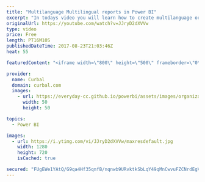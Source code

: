 ```yaml
---
title: "Multilanguage Multilingual reports in Power BI"
excerpt: "In todays video you will learn how to create multilanguage or multilingual reports in Power BI. Link to other sources: Manage headers in bulk: https://www.youtube.com/watch?v=rWi1fAhowZs&index=17&list=PLDz00l_jz6zxF_OSmQhWBCVmQOaROoxWj The data miners union: https://www.youtube.com/channel/UCxZ-mXY87mHC08QgVbezWEw"
originalUrl: https://youtube.com/watch?v=JJryD2dXVVw
type: video
price: Free
length: PT16M10S
publishedDateTime: 2017-08-23T21:03:46Z
heat: 55

featuredContent: "<iframe width=\"800\" height=\"500\" frameborder=\"0\" src=\"https://www.youtube.com/embed/JJryD2dXVVw\" allow=\"accelerometer; autoplay; encrypted-media; gyroscope; picture-in-picture\" allowfullscreen></iframe>"

provider:
  name: Curbal
  domain: curbal.com
  images:
    - url: https://everyday-cc.github.io/powerbi/assets/images/organizations/curbal.com-50x50.jpg
      width: 50
      height: 50

topics:
  - Power BI

images:
  - url: https://i.ytimg.com/vi/JJryD2dXVVw/maxresdefault.jpg
    width: 1280
    height: 720
    isCached: true

secured: "FUgEWe1YAtQ/G9qa4Hf35qnfB/nqnwb9URvktkSbLqY49qMnCwvuFZCNrdEgV5znjibufl2dWz7H4tNIXiqdfFw5PQRdFZgmQsllKE/dzvCrU2q5F2fEC6lg+4b8hKuFs9OCs5uGPGHW6CRjWoCZnpDqTIVkeB7eUoQhBa0Fl/pBvyw5nMTBLm63+YDt7a+PZNuZpc5VFp1xbTHOZ6kTtWljZLscmm9iLpx34zWG3VYFwJxwHHteYEds+IigAV+uxEhBSyR8qMXWQn/ArqDxgaVk62wVSUTGhul385dJ2A9FaWD69yF3pRafZg1SEuUvjd1BHAq2hcAiZTk0P9TcuS4cE8Z9Fv2MLPdriFmUcUG+wysqrOIhjzpfiz29sdz/wpbOxdJ6fa1hScUsBI89VqvgKhuWlCWLHFmKkVRJC+Q=;xDZyqpoNwEJ4oP74+T+Kbg=="
---
```


